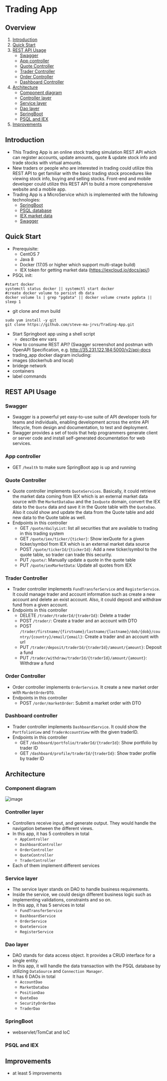 # Trading App
## Overview
1. [Introduction](#Introduction)
2. [Quick Start](#Quick-Start)
3. [REST API Usage](#REST-API-Usage)
   * [Swagger](#Swagger)
   * [App controller](#App-controller)
   * [Quote Controller](#Quote-Controller)
   * [Trader Controller](#Trader-Controller)
   * [Order Controller](#Order-Controller)
   * [Dashboard Controller](#Dashboard-Controller)
4. [Architecture](#Architecture)
   * [Component diagram](#Component-diagram)
   * [Controller layer](#Controller-layer)
   * [Service layer](#Service-layer)
   * [Dao layer](#Dao-layer)
   * [SpringBoot](#SpringBoot)
   * [PSQL and IEX](#PSQL-and-IEX)
5. [Improvements](#Improvements)
<!-- toc -->

## Introduction
- This Trading App is an online stock trading simulation REST API which can register accounts, update amounts, quote & update stock info 
and trade stocks with virtual amounts.
- New traders or people who are interested in trading could utilize this REST API to get familiar with the basic trading stock procedures like viewing stock info, 
buying and selling stocks. Front-end and mobile developer could utilize this REST API to build a more comprehensive website and a mobile app.
- Trading App is a MicroService which is implemented with the following technologies:
  - [SpringBoot](https://spring.io/projects/spring-boot)
  - [PSQL database](https://www.postgresql.org/)
  - [IEX market data](https://iexcloud.io/)
  - [Swagger](https://swagger.io/)
## Quick Start
- Prerequisite:
  - CentOS 7
  - Java 8
  - Docker (17.05 or higher which support multi-stage build)
  - IEX token for getting market data (https://iexcloud.io/docs/api/)
- PSQL init:
```shell script
#start docker
systemctl status docker || systemctl start docker
#create docker volume to persist db data
docker volume ls | grep "pgdata" || docker volume create pgdata || sleep 1
```
- git clone and mvn build
```shell script
sudo yum install -y git
git clone https://github.com/steve-ma-jrvs/Trading-App.git
```
- Start Springboot app using a shell script
  - describe env vars
- How to consume REST API? (Swagger screenshot and postman with OpenAPI Specification, e.g. http://35.231.122.184:5000/v2/api-docs
- trading_app docker diagram including:
 - images (dockerhub and local)
 - bridege network
 - containers
 - label commands

## REST API Usage
### Swagger
- Swagger is a powerful yet easy-to-use suite of API developer tools for teams and individuals, enabling development across the entire API lifecycle, from design and documentation, to test and deployment.
- Swagger provides a set of tools that help programmers generate client or server code and install self-generated documentation for web services.
### App controller
- GET `/health` to make sure SpringBoot app is up and running
### Quote Controller
- Quote controller implements `QuoteServices`. Basically, it could retrieve the market data coming from IEX which is an external market data source with the `MarketDataDao` and the `IexQuote` domain, 
convert the IEX data to the `Quote` data and save it in the Quote table with the `QuoteDao`. Also it could show and update the data from the Quote table and add new data to the Quote table as well.
- Endpoints in this controller
  - GET `/quote/dailyList`: list all securities that are available to trading in this trading system
  - GET `/quote/iex/ticker/{ticker}`: Show iexQuote for a given ticker/symbol from IEX which is an external market data source
  - POST `/quote/tickerId/{tickerId}`: Add a new ticker/symbol to the quote table, so trader can trade this security.
  - PUT `/quote/`: Manually update a quote in the quote table
  - PUT `/quote/iexMarketData`: Update all quotes from IEX
### Trader Controller
- Trader controller implements `FundTransferService` and `RegisterService`. It could manage trader and account information such as create a new account and delete an exist account.
Also, it could deposit and withdraw fund from a given account.
- Endpoints in this controller
  - DELETE `/trader/traderId/{traderId}`: Delete a trader
  - POST `/trader/`: Create a trader and an account with DTO
  - POST `/trader/firstname/{firstname}/lastname/{lastname}/dob/{dob}/country/{country}/email/{email}`: Create a trader and an account with url
  - PUT `/trader/deposit/traderId/{traderId}/amount/{amount}`: Deposit a fund
  - PUT `/trader/withdraw/traderId/{traderId}/amount/{amount}`: Withdraw a fund
### Order Controller
- Order controller implements `OrderService`. It create a new market order with `MardetOrderDTO`.
- Endpoints in this controller
  - POST `/order/marketOrder`: Submit a market order with DTO
### Dashboard controller
- Trader controller implements `DashboardService`. It could show the `PortfolioView` and `TraderAccountView` with the given traderID.
- Endpoints in this controller
  - GET `/dashboard/portfolio/traderId/{traderId}`: Show portfolio by trader ID
  - GET `/dashboard/profile/traderId/{traderId}`: Show trader profile by trader ID

## Architecture
### Component diagram
![image](https://github.com/steve-ma-jrvs/Trading-App/blob/master/images/Architecture%20Design.png)
### Controller layer
- Controllers receive input, and generate output. They would handle the navigation between the different views.
- In this app, it has 5 controllers in total
  - `AppController`
  - `DashboardController`
  - `OrderController`
  - `QuoteController`
  - `TraderController`
- Each of them implement different services
### Service layer
- The service layer stands on DAO to handle business requirements.
- Inside the service, we could design different business logic such as implementing validations, constraints and so on.
- In this app, it has 5 services in total
  - `FundTransferService`
  - `DashboardService`
  - `OrderService`
  - `QuoteService`
  - `RegisterService`
### Dao layer
- DAO stands for data access object. It provides a CRUD interface for a single entity.
- In this app, it will handle the data transaction with the PSQL database by utilizing `DataSource` and `Connection Manager`.
- It has 6 DAOs in total
    - `AccountDao`
    - `MarketDataDao`
    - `PositionDao`
    - `QuoteDao`
    - `SecurityOrderDao`
    - `TraderDao`
### SpringBoot
- webservlet/TomCat and IoC
### PSQL and IEX

## Improvements
- at least 5 improvements
